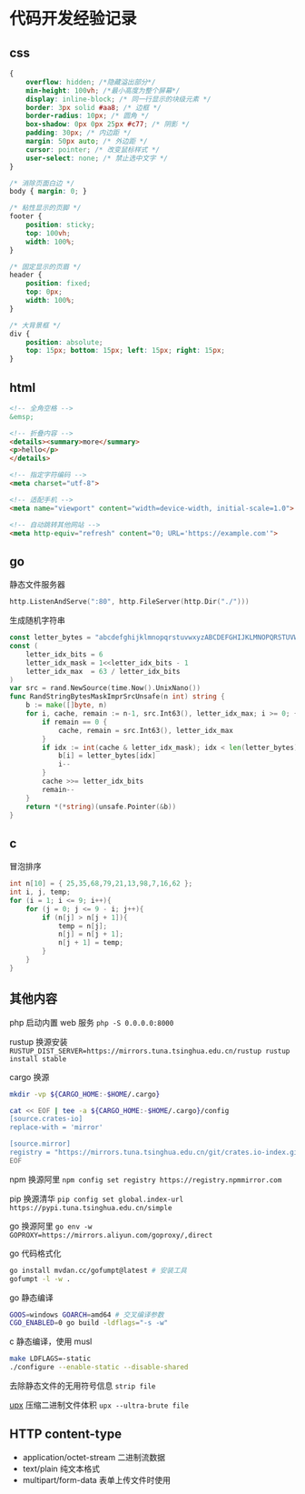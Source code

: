 # 代码开发经验记录

## css

```css
{
    overflow: hidden; /*隐藏溢出部分*/
    min-height: 100vh; /*最小高度为整个屏幕*/
    display: inline-block; /* 同一行显示的块级元素 */
    border: 3px solid #aa8; /* 边框 */
    border-radius: 10px; /* 圆角 */
    box-shadow: 0px 0px 25px #c77; /* 阴影 */
    padding: 30px; /* 内边距 */
    margin: 50px auto; /* 外边距 */
    cursor: pointer; /* 改变鼠标样式 */
    user-select: none; /* 禁止选中文字 */
}

/* 消除页面白边 */
body { margin: 0; }

/* 粘性显示的页脚 */
footer {
    position: sticky;
    top: 100vh;
    width: 100%;
}

/* 固定显示的页眉 */
header {
    position: fixed;
    top: 0px;
    width: 100%;
}

/* 大背景框 */
div {
    position: absolute;
    top: 15px; bottom: 15px; left: 15px; right: 15px;
}
```

## html

```html
<!-- 全角空格 -->
&emsp;

<!-- 折叠内容 -->
<details><summary>more</summary>
<p>hello</p>
</details>

<!-- 指定字符编码 -->
<meta charset="utf-8">

<!-- 适配手机 -->
<meta name="viewport" content="width=device-width, initial-scale=1.0">

<!-- 自动跳转其他网站 -->
<meta http-equiv="refresh" content="0; URL='https://example.com'">
```

## go

静态文件服务器

```go
http.ListenAndServe(":80", http.FileServer(http.Dir("./")))
```

生成随机字符串

```go
const letter_bytes = "abcdefghijklmnopqrstuvwxyzABCDEFGHIJKLMNOPQRSTUVWXYZ0123456789"
const (
    letter_idx_bits = 6
    letter_idx_mask = 1<<letter_idx_bits - 1
    letter_idx_max  = 63 / letter_idx_bits
)
var src = rand.NewSource(time.Now().UnixNano())
func RandStringBytesMaskImprSrcUnsafe(n int) string {
    b := make([]byte, n)
    for i, cache, remain := n-1, src.Int63(), letter_idx_max; i >= 0; {
        if remain == 0 {
            cache, remain = src.Int63(), letter_idx_max
        }
        if idx := int(cache & letter_idx_mask); idx < len(letter_bytes) {
            b[i] = letter_bytes[idx]
            i--
        }
        cache >>= letter_idx_bits
        remain--
    }
    return *(*string)(unsafe.Pointer(&b))
}
```

## c

冒泡排序

```c
int n[10] = { 25,35,68,79,21,13,98,7,16,62 };
int i, j, temp;
for (i = 1; i <= 9; i++){
    for (j = 0; j <= 9 - i; j++){
        if (n[j] > n[j + 1]){
            temp = n[j];
            n[j] = n[j + 1];
            n[j + 1] = temp;
        }
    }
}
```

## 其他内容

php 启动内置 web 服务 `php -S 0.0.0.0:8000`

rustup 换源安装 `RUSTUP_DIST_SERVER=https://mirrors.tuna.tsinghua.edu.cn/rustup rustup install stable`

cargo 换源

```sh
mkdir -vp ${CARGO_HOME:-$HOME/.cargo}

cat << EOF | tee -a ${CARGO_HOME:-$HOME/.cargo}/config
[source.crates-io]
replace-with = 'mirror'

[source.mirror]
registry = "https://mirrors.tuna.tsinghua.edu.cn/git/crates.io-index.git"
EOF
```

npm 换源阿里 `npm config set registry https://registry.npmmirror.com`

pip 换源清华 `pip config set global.index-url https://pypi.tuna.tsinghua.edu.cn/simple`

go 换源阿里 `go env -w GOPROXY=https://mirrors.aliyun.com/goproxy/,direct`

go 代码格式化

```sh
go install mvdan.cc/gofumpt@latest # 安装工具
gofumpt -l -w .
```

go 静态编译

```sh
GOOS=windows GOARCH=amd64 # 交叉编译参数
CGO_ENABLED=0 go build -ldflags="-s -w"
```

c 静态编译，使用 musl

```sh
make LDFLAGS=-static
./configure --enable-static --disable-shared
```

去除静态文件的无用符号信息 `strip file`

[upx](https://upx.github.io) 压缩二进制文件体积 `upx --ultra-brute file`

## HTTP content-type

- application/octet-stream 二进制流数据
- text/plain 纯文本格式
- multipart/form-data 表单上传文件时使用
